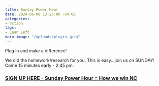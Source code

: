 ```yaml
---
title: Sunday Power Hour
date: 2024-06-08 13:26:00 -04:00
categories:
- action
tags:
- Lean Left
main-image: "/uploads/plugin.jpeg"
---
```



Plug in and make a difference!

We did the homework/research for you. This is easy...join us on SUNDAY! Come 15 minutes early - 2:45 pm.

### [SIGN UP HERE - Sunday Power Hour = How we win NC](https://www.mobilize.us/leanleftvt/event/599787/) 

 
